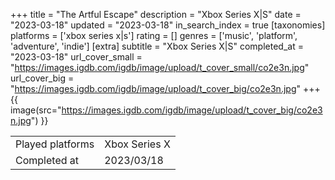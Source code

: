 +++
title = "The Artful Escape"
description = "Xbox Series X|S"
date = "2023-03-18"
updated = "2023-03-18"
in_search_index = true
[taxonomies]
platforms = ['xbox series x|s']
rating = []
genres = ['music', 'platform', 'adventure', 'indie']
[extra]
subtitle = "Xbox Series X|S"
completed_at = "2023-03-18"
url_cover_small = "https://images.igdb.com/igdb/image/upload/t_cover_small/co2e3n.jpg"
url_cover_big = "https://images.igdb.com/igdb/image/upload/t_cover_big/co2e3n.jpg"
+++
{{ image(src="https://images.igdb.com/igdb/image/upload/t_cover_big/co2e3n.jpg") }}

|              |            |
| ------------ | ---------- |
| Played platforms    | Xbox Series X|S |
| Completed at | 2023/03/18 |

